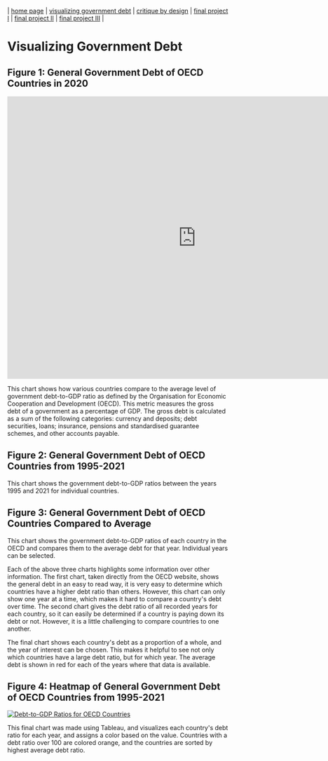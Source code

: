 | [home page](https://maggie0811.github.io/maggie_repository-/) | [visualizing government debt](visualizing_debt) | [critique by design]() | [final project I]() | [final project II]() | [final project III]() |

# Visualizing Government Debt

## Figure 1: General Government Debt of OECD Countries in 2020
<iframe src="https://data.oecd.org/chart/6XV7" width="860" height="645" style="border: 0" mozallowfullscreen="true" webkitallowfullscreen="true" allowfullscreen="true"><a href="https://data.oecd.org/chart/6XV7" target="_blank">OECD Chart: General government debt, Total, % of GDP, Annual, 2020</a></iframe>

This chart shows how various countries compare to the average level of government debt-to-GDP ratio as defined by the Organisation for Economic Cooperation and Development (OECD). This metric measures the gross debt of a government as a percentage of GDP. The gross debt is calculated as a sum of the following categories: currency and deposits; debt securities, loans; insurance, pensions and standardised guarantee schemes, and other accounts payable. 

## Figure 2: General Government Debt of OECD Countries from 1995-2021

<div class="flourish-embed flourish-chart" data-src="visualisation/12579382"><script src="https://public.flourish.studio/resources/embed.js"></script></div>

This chart shows the government debt-to-GDP ratios between the years 1995 and 2021 for individual countries.

## Figure 3: General Government Debt of OECD Countries Compared to Average

<div class="flourish-embed flourish-hierarchy" data-src="visualisation/12579526"><script src="https://public.flourish.studio/resources/embed.js"></script></div>

This chart shows the government debt-to-GDP ratios of each country in the OECD and compares them to the average debt for that year. Individual years can be selected.

Each of the above three charts highlights some information over other information. The first chart, taken directly from the OECD website, shows the general debt in an easy to read way, it is very easy to determine which countries have a higher debt ratio than others. However, this chart can only show one year at a time, which makes it hard to compare a country's debt over time. The second chart gives the debt ratio of all recorded years for each country, so it can easily be determined if a country is paying down its debt or not. However, it is a little challenging to compare countries to one another.

The final chart shows each country's debt as a proportion of a whole, and the year of interest can be chosen. This makes it helpful to see not only which countries have a large debt ratio, but for which year. The average debt is shown in red for each of the years where that data is available. 


## Figure 4: Heatmap of General Government Debt of OECD Countries from 1995-2021

<div class='tableauPlaceholder' id='viz1675022845974' style='position: relative'><noscript><a href='#'><img alt='Debt-to-GDP Ratios for OECD Countries ' src='https:&#47;&#47;public.tableau.com&#47;static&#47;images&#47;Co&#47;CountryDebtTableau2&#47;Sheet1&#47;1_rss.png' style='border: none' /></a></noscript><object class='tableauViz'  style='display:none;'><param name='host_url' value='https%3A%2F%2Fpublic.tableau.com%2F' /> <param name='embed_code_version' value='3' /> <param name='site_root' value='' /><param name='name' value='CountryDebtTableau2&#47;Sheet1' /><param name='tabs' value='no' /><param name='toolbar' value='yes' /><param name='static_image' value='https:&#47;&#47;public.tableau.com&#47;static&#47;images&#47;Co&#47;CountryDebtTableau2&#47;Sheet1&#47;1.png' /> <param name='animate_transition' value='yes' /><param name='display_static_image' value='yes' /><param name='display_spinner' value='yes' /><param name='display_overlay' value='yes' /><param name='display_count' value='yes' /><param name='language' value='en-US' /><param name='filter' value='publish=yes' /></object></div>                <script type='text/javascript'>                    var divElement = document.getElementById('viz1675022845974');                    var vizElement = divElement.getElementsByTagName('object')[0];                    vizElement.style.width='100%';vizElement.style.height=(divElement.offsetWidth*0.75)+'px';                    var scriptElement = document.createElement('script');                    scriptElement.src = 'https://public.tableau.com/javascripts/api/viz_v1.js';                    vizElement.parentNode.insertBefore(scriptElement, vizElement);                </script></div>



This final chart was made using Tableau, and visualizes each country's debt ratio for each year, and assigns a color based on the value. Countries with a debt ratio over 100 are colored orange, and the countries are sorted by highest average debt ratio.

